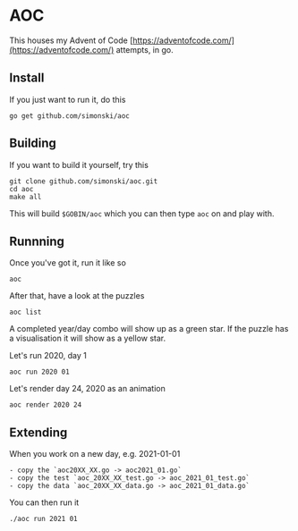 # AOC

This houses my Advent of Code [https://adventofcode.com/](https://adventofcode.com/) attempts, in go.

## Install

If you just want to run it, do this

    go get github.com/simonski/aoc

## Building

If you want to build it yourself, try this

    git clone github.com/simonski/aoc.git
    cd aoc
    make all

This will build `$GOBIN/aoc` which you can then type `aoc` on and play with.

## Runnning

Once you've got it, run it like so

    aoc

After that, have a look at the puzzles

    aoc list

A completed year/day combo will show up as a green star.  If the puzzle has a visualisation it will show as a yellow star.

Let's run 2020, day 1

    aoc run 2020 01

Let's render day 24, 2020 as an animation

    aoc render 2020 24

## Extending

When you work on a new day, e.g. 2021-01-01

    - copy the `aoc20XX_XX.go -> aoc2021_01.go`
    - copy the test `aoc_20XX_XX_test.go -> aoc_2021_01_test.go`
    - copy the data `aoc_20XX_XX_data.go -> aoc_2021_01_data.go`

You can then run it

    ./aoc run 2021 01

